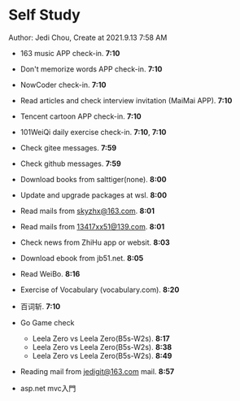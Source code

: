 # Self Study

Author: Jedi Chou, Create at 2021.9.13 7:58 AM

* 163 music APP check-in. **7:10**
* Don't memorize words APP check-in. **7:10**
* NowCoder check-in. **7:10**
* Read articles and check interview invitation (MaiMai APP). **7:10**
* Tencent cartoon APP check-in. **7:10**
* 101WeiQi daily exercise check-in. **7:10**, **7:10**

* Check gitee messages. **7:59**
* Check github messages. **7:59**
* Download books from salttiger(none). **8:00**
* Update and upgrade packages at wsl. **8:00**
* Read mails from skyzhx@163.com. **8:01**
* Read mails from 13417xx51@139.com. **8:01**
* Check news from ZhiHu app or websit. **8:03**
* Download ebook from jb51.net. **8:05**
* Read WeiBo. **8:16**
* Exercise of Vocabulary (vocabulary.com). **8:20**
* 百词斩. **7:10**

* Go Game check
  * Leela Zero vs Leela Zero(B5s-W2s). **8:17**
  * Leela Zero vs Leela Zero(B5s-W2s). **8:38**
  * Leela Zero vs Leela Zero(B5s-W2s). **8:49**
* Reading mail from jedigit@163.com mail. **8:57**

* asp.net mvc入門
